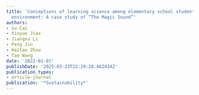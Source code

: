 ```yaml
---
title: 'Conceptions of learning science among elementary school students in AR learning
  environment: A case study of “The Magic Sound”'
authors:
- Su Cai
- Xinyue Jiao
- Jiangxu Li
- Peng Jin
- Haitao Zhou
- Tao Wang
date: '2022-01-01'
publishDate: '2025-03-23T22:29:28.462434Z'
publication_types:
- article-journal
publication: '*Sustainability*'
---
```

